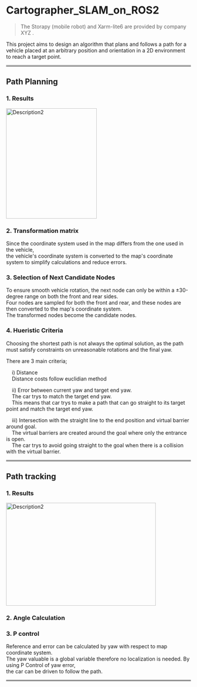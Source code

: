 # Cartographer_SLAM_on_ROS2

> The Storapy (mobile robot) and Xarm-lite6 are provided by company XYZ .

This project aims to design an algorithm that plans and follows a path for a vehicle placed at an arbitrary position and orientation in a 2D environment to reach a target point.
<hr style="border-top: 3px solid #bbb;">  

## Path Planning  

### 1. Results  
<img src="https://github.com/user-attachments/assets/ca46bb0c-b40e-48ef-8006-e062758d0a77" alt="Description2" style="width: 70%; height: 300px;">  

### 2. Transformation matrix    
Since the coordinate system used in the map differs from the one used in the vehicle,  
the vehicle's coordinate system is converted to the map's coordinate system to simplify calculations and reduce errors.  
  
### 3. Selection of Next Candidate Nodes  
To ensure smooth vehicle rotation, the next node can only be within a ±30-degree range on both the front and rear sides.  
Four nodes are sampled for both the front and rear, and these nodes are then converted to the map's coordinate system.  
The transformed nodes become the candidate nodes.  
  
### 4. Hueristic Criteria  
Choosing the shortest path is not always the optimal solution, as the path must satisfy constraints on unreasonable rotations and the final yaw.
  
There are 3 main criteria;

&nbsp;&nbsp;&nbsp;&nbsp;i) Distance  
&nbsp;&nbsp;&nbsp;&nbsp;Distance costs follow euclidian method

&nbsp;&nbsp;&nbsp;&nbsp;ii) Error between current yaw and target end yaw.  
&nbsp;&nbsp;&nbsp;&nbsp;The car trys to match the target end yaw.  
&nbsp;&nbsp;&nbsp;&nbsp;This means that car trys to make a path that can go straight to its target point and match the target end yaw.  

&nbsp;&nbsp;&nbsp;&nbsp;iii) Intersection with the straight line to the end position and virtual barrier around goal.  
&nbsp;&nbsp;&nbsp;&nbsp;The virtual barriers are created around the goal where only the entrance is open.  
&nbsp;&nbsp;&nbsp;&nbsp;The car trys to avoid going straight to the goal when there is a collision with the virtual barrier.  

<hr style="border-top: 3px solid #bbb;">  
  
## Path tracking  

### 1. Results  
<img src="https://github.com/user-attachments/assets/3dc48f8c-4cd5-4c5d-bc57-5bc758692e86" alt="Description2" style="width: 90%; height: 280px;">  

### 2. Angle Calculation  
  
### 3. P control
Reference and error can be calculated by yaw with respect to map coordinate system.  
The yaw valuable is a global variable therefore no localization is needed. By using P Control of yaw error,  
the car can be driven to follow the path.  
  
<hr style="border-top: 3px solid #bbb;">  


